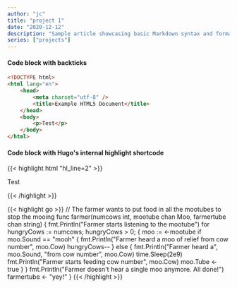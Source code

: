 ```yaml
---
author: "jc"
title: "project 1"
date: "2020-12-12"
description: "Sample article showcasing basic Markdown syntax and formatting for HTML elements."
series: ["projects"]
---
```


#### Code block with backticks


```html
<!DOCTYPE html>
<html lang="en">
    <head>
        <meta charset="utf-8" />
        <title>Example HTML5 Document</title>
    </head>
    <body>
        <p>Test</p>
    </body>
</html>
```

#### Code block with Hugo's internal highlight shortcode

{{< highlight html "hl_line=2" >}}

<!doctype html>
<html lang="en">
  <head>
    <meta charset="utf-8">
    <title>Example HTML5 Document</title>
  </head>
  <body>
    <p>Test</p>
  </body>
</html>
{{< /highlight >}}


{{< highlight go >}}
// The farmer wants to put food in all the mootubes to stop the mooing
func farmer(numcows int, mootube chan Moo, farmertube chan string) {
    fmt.Println("Farmer starts listening to the mootube")
    for hungryCows := numcows; hungryCows > 0; {
        moo := <-mootube
        if moo.Sound == "mooh" {
            fmt.Println("Farmer heard a moo of relief from cow number", moo.Cow)
            hungryCows--
        } else {
            fmt.Println("Farmer heard a", moo.Sound, "from cow number", moo.Cow)
            time.Sleep(2e9)
            fmt.Println("Farmer starts feeding cow number", moo.Cow)
            moo.Tube <- true
        }
    }
    fmt.Println("Farmer doesn't hear a single moo anymore. All done!")
    farmertube <- "yey!"
}
{{< /highlight >}}

